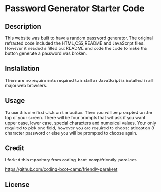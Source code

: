 # Password Generator Starter Code

## Description

This website was built to have a random password generator. The original refracted code included the HTML,CSS,README and JavaScript files. However it needed a filled out README and code the code to make the button generate a password was broken.

## Installation 

There are no requirments required to install as JavaScript is installed in all major web browsers.

## Usage

To use this site first click on the button. Then you will be prompted on the top of your screen. There will be four prompts that will ask if you want upper case, lower case, special characters and numerical values. Your only required to pick one field, however you are required to choose atleast an 8 character password or else you will be prompted to choose again.

## Credit

I forked this repository from coding-boot-camp/friendly-parakeet.
<!-- Below is the link for the original respoitory -->
https://github.com/coding-boot-camp/friendly-parakeet


## License